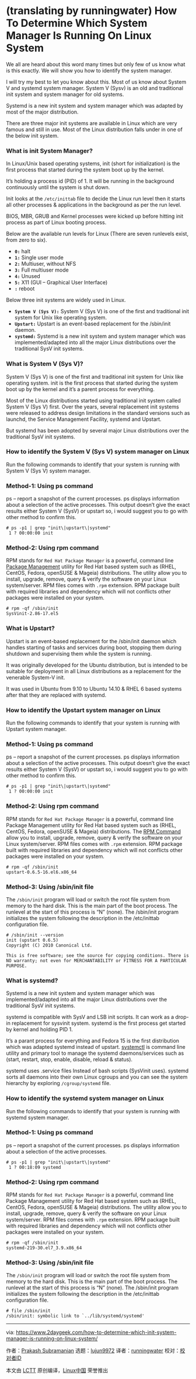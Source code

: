 (translating by runningwater)
How To Determine Which System Manager Is Running On Linux System
======
We all are heard about this word many times but only few of us know what is this exactly. We will show you how to identify the system manager.

I will try my best to let you know about this. Most of us know about System V and systemd system manager. System V (Sysv) is an old and traditional init system and system manager for old systems.

Systemd is a new init system and system manager which was adapted by most of the major distribution.

There are three major init systems are available in Linux which are very famous and still in use. Most of the Linux distribution falls under in one of the below init system.

### What is init System Manager?

In Linux/Unix based operating systems, init (short for initialization) is the first process that started during the system boot up by the kernel.

It’s holding a process id (PID) of 1. It will be running in the background continuously until the system is shut down.

Init looks at the `/etc/inittab` file to decide the Linux run level then it starts all other processes & applications in the background as per the run level.

BIOS, MBR, GRUB and Kernel processes were kicked up before hitting init process as part of Linux booting process.

Below are the available run levels for Linux (There are seven runlevels exist, from zero to six).

  * **`0:`** halt
  * **`1:`** Single user mode
  * **`2:`** Multiuser, without NFS
  * **`3:`** Full multiuser mode
  * **`4:`** Unused
  * **`5:`** X11 (GUI – Graphical User Interface)
  * **`:`** reboot



Below three init systems are widely used in Linux.

  * **`System V (Sys V):`** System V (Sys V) is one of the first and traditional init system for Unix like operating system.
  * **`Upstart:`** Upstart is an event-based replacement for the /sbin/init daemon.
  * **`systemd:`** Systemd is a new init system and system manager which was implemented/adapted into all the major Linux distributions over the traditional SysV init systems.



### What is System V (Sys V)?

System V (Sys V) is one of the first and traditional init system for Unix like operating system. init is the first process that started during the system boot up by the kernel and it’s a parent process for everything.

Most of the Linux distributions started using traditional init system called System V (Sys V) first. Over the years, several replacement init systems were released to address design limitations in the standard versions such as launchd, the Service Management Facility, systemd and Upstart.

But systemd has been adopted by several major Linux distributions over the traditional SysV init systems.

### How to identify the System V (Sys V) system manager on Linux

Run the following commands to identify that your system is running with System V (Sys V) system manager.

### Method-1: Using ps command

ps – report a snapshot of the current processes. ps displays information about a selection of the active processes.
This output doesn’t give the exact results either System V (SysV) or upstart so, i would suggest you to go with other method to confirm this.

```
# ps -p1 | grep "init\|upstart\|systemd"
 1 ? 00:00:00 init
```

### Method-2: Using rpm command

RPM stands for `Red Hat Package Manager` is a powerful, command line [Package Management][1] utility for Red Hat based system such as (RHEL, CentOS, Fedora, openSUSE & Mageia) distributions. The utility allow you to install, upgrade, remove, query & verify the software on your Linux system/server. RPM files comes with `.rpm` extension.
RPM package built with required libraries and dependency which will not conflicts other packages were installed on your system.

```
# rpm -qf /sbin/init
SysVinit-2.86-17.el5
```

### What is Upstart?

Upstart is an event-based replacement for the /sbin/init daemon which handles starting of tasks and services during boot, stopping them during shutdown and supervising them while the system is running.

It was originally developed for the Ubuntu distribution, but is intended to be suitable for deployment in all Linux distributions as a replacement for the venerable System-V init.

It was used in Ubuntu from 9.10 to Ubuntu 14.10 & RHEL 6 based systems after that they are replaced with systemd.

### How to identify the Upstart system manager on Linux

Run the following commands to identify that your system is running with Upstart system manager.

### Method-1: Using ps command

ps – report a snapshot of the current processes. ps displays information about a selection of the active processes.
This output doesn’t give the exact results either System V (SysV) or upstart so, i would suggest you to go with other method to confirm this.

```
# ps -p1 | grep "init\|upstart\|systemd"
 1 ? 00:00:00 init
```

### Method-2: Using rpm command

RPM stands for `Red Hat Package Manager` is a powerful, command line Package Management utility for Red Hat based system such as (RHEL, CentOS, Fedora, openSUSE & Mageia) distributions. The [RPM Command][2] allow you to install, upgrade, remove, query & verify the software on your Linux system/server. RPM files comes with `.rpm` extension.
RPM package built with required libraries and dependency which will not conflicts other packages were installed on your system.

```
# rpm -qf /sbin/init
upstart-0.6.5-16.el6.x86_64
```

### Method-3: Using /sbin/init file

The `/sbin/init` program will load or switch the root file system from memory to the hard disk.
This is the main part of the boot process. The runlevel at the start of this process is “N” (none). The /sbin/init program initializes the system following the description in the /etc/inittab configuration file.

```
# /sbin/init --version
init (upstart 0.6.5)
Copyright (C) 2010 Canonical Ltd.

This is free software; see the source for copying conditions. There is NO warranty; not even for MERCHANTABILITY or FITNESS FOR A PARTICULAR PURPOSE.
```

### What is systemd?

Systemd is a new init system and system manager which was implemented/adapted into all the major Linux distributions over the traditional SysV init systems.

systemd is compatible with SysV and LSB init scripts. It can work as a drop-in replacement for sysvinit system. systemd is the first process get started by kernel and holding PID 1.

It’s a parant process for everything and Fedora 15 is the first distribution which was adapted systemd instead of upstart. [systemctl][3] is command line utility and primary tool to manage the systemd daemons/services such as (start, restart, stop, enable, disable, reload & status).

systemd uses .service files Instead of bash scripts (SysVinit uses). systemd sorts all daemons into their own Linux cgroups and you can see the system hierarchy by exploring `/cgroup/systemd` file.

### How to identify the systemd system manager on Linux

Run the following commands to identify that your system is running with systemd system manager.

### Method-1: Using ps command

ps – report a snapshot of the current processes. ps displays information about a selection of the active processes.

```
# ps -p1 | grep "init\|upstart\|systemd"
 1 ? 00:18:09 systemd
```

### Method-2: Using rpm command

RPM stands for `Red Hat Package Manager` is a powerful, command line Package Management utility for Red Hat based system such as (RHEL, CentOS, Fedora, openSUSE & Mageia) distributions. The utility allow you to install, upgrade, remove, query & verify the software on your Linux system/server. RPM files comes with `.rpm` extension.
RPM package built with required libraries and dependency which will not conflicts other packages were installed on your system.

```
# rpm -qf /sbin/init
systemd-219-30.el7_3.9.x86_64
```

### Method-3: Using /sbin/init file

The `/sbin/init` program will load or switch the root file system from memory to the hard disk.
This is the main part of the boot process. The runlevel at the start of this process is “N” (none). The /sbin/init program initializes the system following the description in the /etc/inittab configuration file.

```
# file /sbin/init
/sbin/init: symbolic link to `../lib/systemd/systemd'
```

--------------------------------------------------------------------------------

via: https://www.2daygeek.com/how-to-determine-which-init-system-manager-is-running-on-linux-system/

作者：[Prakash Subramanian][a]
选题：[lujun9972][b]
译者：[runningwater](https://github.com/runningwater)
校对：[校对者ID](https://github.com/校对者ID)

本文由 [LCTT](https://github.com/LCTT/TranslateProject) 原创编译，[Linux中国](https://linux.cn/) 荣誉推出

[a]: https://www.2daygeek.com/author/prakash/
[b]: https://github.com/lujun9972
[1]: https://www.2daygeek.com/category/package-management/
[2]: https://www.2daygeek.com/rpm-command-examples/
[3]: https://www.2daygeek.com/how-to-check-all-running-services-in-linux/
